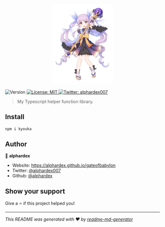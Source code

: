 <p align="center">
  <img src="./assets/logo.png" width="200">
</p>
<p>
  <img alt="Version" src="https://img.shields.io/badge/version-1.3.5-blue.svg?cacheSeconds=2592000" />
  <a href="#" target="_blank">
    <img alt="License: MIT" src="https://img.shields.io/badge/License-MIT-yellow.svg" />
  </a>
  <a href="https://twitter.com/alphardex007" target="_blank">
    <img alt="Twitter: alphardex007" src="https://img.shields.io/twitter/follow/alphardex007.svg?style=social" />
  </a>
</p>

> My Typescript helper function library.

## Install

```sh
npm i kyouka
```

## Author

👤 **alphardex**

- Website: https://alphardex.github.io/gateofbabylon
- Twitter: [@alphardex007](https://twitter.com/alphardex007)
- Github: [@alphardex](https://github.com/alphardex)

## Show your support

Give a ⭐️ if this project helped you!

---

_This README was generated with ❤️ by [readme-md-generator](https://github.com/kefranabg/readme-md-generator)_
